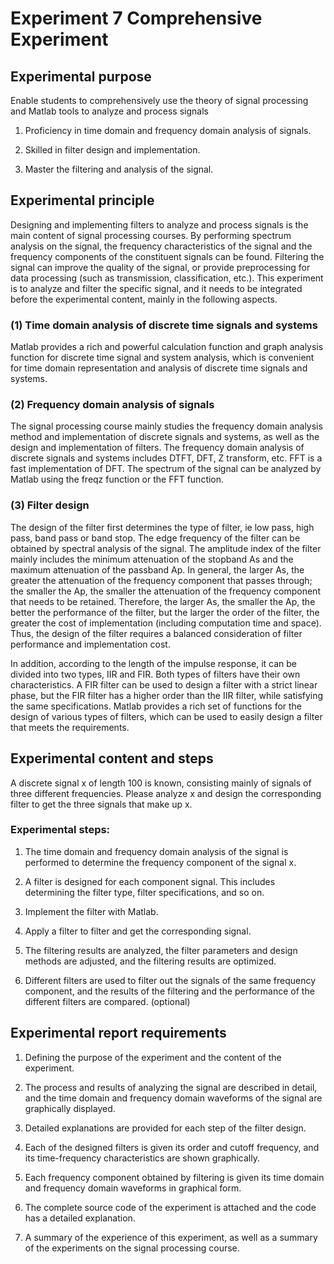 # Experiment 7 Comprehensive Experiment

## Experimental purpose

Enable students to comprehensively use the theory of signal processing and Matlab tools to analyze and process signals

1. Proficiency in time domain and frequency domain analysis of signals.

2. Skilled in filter design and implementation.

3. Master the filtering and analysis of the signal.

## Experimental principle

Designing and implementing filters to analyze and process signals is the main content of signal processing courses. By performing spectrum analysis on the signal, the frequency characteristics of the signal and the frequency components of the constituent signals can be found. Filtering the signal can improve the quality of the signal, or provide preprocessing for data processing (such as transmission, classification, etc.). This experiment is to analyze and filter the specific signal, and it needs to be integrated before the experimental content, mainly in the following aspects.

### (1) Time domain analysis of discrete time signals and systems

Matlab provides a rich and powerful calculation function and graph analysis function for discrete time signal and system analysis, which is convenient for time domain representation and analysis of discrete time signals and systems.

### (2) Frequency domain analysis of signals

The signal processing course mainly studies the frequency domain analysis method and implementation of discrete signals and systems, as well as the design and implementation of filters. The frequency domain analysis of discrete signals and systems includes DTFT, DFT, Z transform, etc. FFT is a fast implementation of DFT. The spectrum of the signal can be analyzed by Matlab using the freqz function or the FFT function.

### (3) Filter design

The design of the filter first determines the type of filter, ie low pass, high pass, band pass or band stop. The edge frequency of the filter can be obtained by spectral analysis of the signal. The amplitude index of the filter mainly includes the minimum attenuation of the stopband As and the maximum attenuation of the passband Ap. In general, the larger As, the greater the attenuation of the frequency component that passes through; the smaller the Ap, the smaller the attenuation of the frequency component that needs to be retained. Therefore, the larger As, the smaller the Ap, the better the performance of the filter, but the larger the order of the filter, the greater the cost of implementation (including computation time and space). Thus, the design of the filter requires a balanced consideration of filter performance and implementation cost.

In addition, according to the length of the impulse response, it can be divided into two types, IIR and FIR. Both types of filters have their own characteristics. A FIR filter can be used to design a filter with a strict linear phase, but the FIR filter has a higher order than the IIR filter, while satisfying the same specifications. Matlab provides a rich set of functions for the design of various types of filters, which can be used to easily design a filter that meets the requirements.

## Experimental content and steps

A discrete signal x of length 100 is known, consisting mainly of signals of three different frequencies. Please analyze x and design the corresponding filter to get the three signals that make up x.

### Experimental steps:

1. The time domain and frequency domain analysis of the signal is performed to determine the frequency component of the signal x.

2. A filter is designed for each component signal. This includes determining the filter type, filter specifications, and so on.

3. Implement the filter with Matlab.

4. Apply a filter to filter and get the corresponding signal.

5. The filtering results are analyzed, the filter parameters and design methods are adjusted, and the filtering results are optimized.

6. Different filters are used to filter out the signals of the same frequency component, and the results of the filtering and the performance of the different filters are compared. (optional)

## Experimental report requirements

1. Defining the purpose of the experiment and the content of the experiment.

2. The process and results of analyzing the signal are described in detail, and the time domain and frequency domain waveforms of the signal are graphically displayed.

3. Detailed explanations are provided for each step of the filter design.

4. Each of the designed filters is given its order and cutoff frequency, and its time-frequency characteristics are shown graphically.

5. Each frequency component obtained by filtering is given its time domain and frequency domain waveforms in graphical form.

6. The complete source code of the experiment is attached and the code has a detailed explanation.

7. A summary of the experience of this experiment, as well as a summary of the experiments on the signal processing course.

